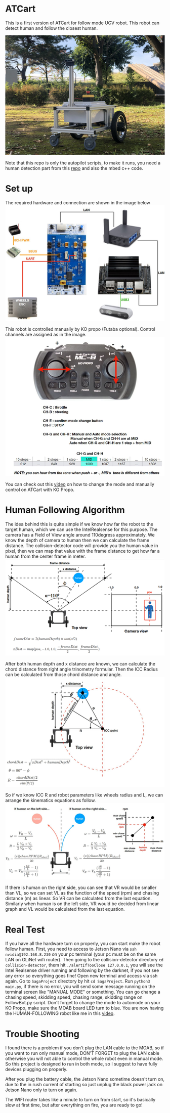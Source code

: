 # ATCart

This is a first version of ATCart for follow mode UGV robot. This robot can detect human and follow the closest human.

![](images/ATCart.jpg)

Note that this repo is only the autopilot scripts, to make it runs, you need a human detection part from this [repo](https://github.com/mfassler/collision-detector.git) and also the mbed c++ code.

# Set up
The required hardware and connection are shown in the image below
![](images/devices.JPG)

This robot is controlled manually by KO propo (Futaba optional). Control channels are assigned as in the image.
![](images/kopropo.JPG)

You can check out this [video](https://www.youtube.com/watch?v=wR2KNPnT8nE&t=6s) on how to change the mode and manually control on ATCart with KO Propo.

# Human Following Algorithm
The idea behind this is quite simple if we know how far the robot to the target human, which we can use the IntelRealsense for this purpose. The camera has a Field of View angle around 110degress approximately. We know the depth of camera to human then we can calculate the frame distance. The collision-detector code will provide you the human value in pixel, then we can map that value with the frame distance to get how far a human from the center frame in meter.
![](images/follow1_fix.png)

After both human depth and x distance are known, we can calculate the chord distance from right angle trinometry formular. Then the ICC Radius can be calculated from those chord distance and angle.
![](images/follow2.JPG)

So if we know ICC R and robot parameters like wheels radius and L, we can arrange the kinematics equations as follow.
![](images/follow3.JPG)

If there is human on the right side, you can see that VR would be smaller than VL, so we can set VL as the function of the speed (rpm) and chasing distance (m) as linear. So VR can be calculated from the last equation. Similarly when human is on the left side, VR would be decided from linear graph and VL would be calculated from the last equation.

# Real Test
If you have all the hardware turn on properly, you can start make the robot follow human. First, you need to access to Jetson Nano via `ssh nvidia@192.168.8.230` on your pc terminal (your pc must be on the same LAN on GLiNet wifi router). Then going to the collision-detector directory `cd collision-detector`, them hit `./alertIfTooClose 127.0.0.1`, you will see the Intel Realsense driver running and following by the darknet, if you not see any error so everything goes fine!
Open new terminal and access via ssh again. Go to `SagaProject` directory by hit `cd SagaProject`. Run `python3 main.py`, if there is no error, you will send some message running on the terminal screen like "MANUAL MODE" or something. You can go change a chasing speed, skidding speed, chasing range, skidding range on FollowBot.py script. Don't forget to change the mode to automode on your KO Propo, make sure the MOAB board LED turn to blue. You are now having the HUMAN-FOLLOWING robot like me in this [video](https://www.youtube.com/watch?v=En8BYIk1vSY).

# Trouble Shooting
I found there is a problem if you don't plug the LAN cable to the MOAB, so if you want to run only manual mode, DON'T FORGET to plug the LAN cable otherwise you will not able to control the whole robot even in manual mode. So this project is designed to run in both mode, so I suggest to have fully devices plugging on properly.

After you plug the battery cable, the Jetson Nano sometime doesn't turn on, due to the in rush current of starting so just unplug the black power jack on Jetson Nano only to turn on again.

The WIFI router takes like a minute to turn on from start, so it's basically slow at first time, but after everything on fire, you are ready to go!
